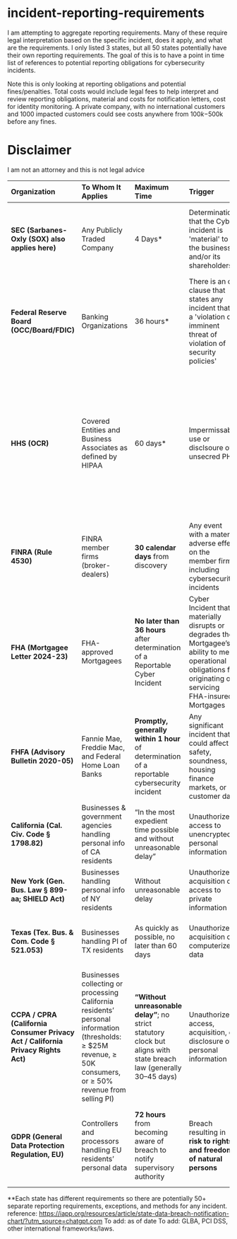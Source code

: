# incident-reporting-requirements
I am attempting to aggregate reporting requirements. Many of these require legal interpretation based on the specific incident, does it apply, and what are the requirements. I only listed 3 states, but all 50 states potentially have their own reporting requirements.  The goal of this is to have a point in time list of references to potential reporting obligations for cybersecurity incidents.

Note this is only looking at reporting obligations and potential fines/penalties.  Total costs would include legal fees to help interpret and review reporting obligations, material and costs for notification letters, cost for identity monitoring.  A private company, with no international customers and 1000 impacted customers could see costs anywhere from $100k-$500k before any fines.

# Disclaimer
I am not an attorney and this is not legal advice

|Organization|To Whom It Applies|Maximum Time|Trigger|Method of Disclosure|Penalties|Ref|Notes|
|:-----------|:-----------------|:-----------|:------|:-------------------|:--------|:--|:----|
|**SEC (Sarbanes-Oxly (SOX) also applies here)**|Any Publicly Traded Company|4 Days*|Determination that the Cyber incident is 'material' to the business and/or its shareholders|Publish a form 8-k, speicfically Item 1.05|Enforcement Action, but so far I cannot find anhy|[SEC publication](https://www.sec.gov/newsroom/speeches-statements/gerding-cybersecurity-incidents-05212024)|*The Attorney General may determine if the incident poses a risk to national security or public safety and notifies SEC in writing. If this is done, then the 4 days may be adjusted|
|**Federal Reserve Board (OCC/Board/FDIC)**|Banking Organizations|36 hours*|There is an or clause that states any incident that is a 'violation or imminent threat of violation of security policies'|Enforcement Action, but so far I cannot find anhy|Notification to Primary Federal Regulator|[Federal Reserve](https://www.federalreserve.gov/newsevents/pressreleases/files/bcreg20211118a1.pdf)|*This rule is overly broad in the definition of an incident and should be determined and codified in policy in collaboration with IR teams, Privacy, Legal, and Regulatory Relations teams|
|**HHS (OCR)**|Covered Entities and Business Associates as defined by HIPAA|60 days*|Impermissable use or disclsoure of unsecred PHI|Varies by target audience: Specified for Affected Individuals, HHS, prominant media outlets, and covered entities|This is based on the Penalty Tiers defined by OCR and can range from $141/violation to $2.1mm/violation with annual maximum penalties of $2.1mm. Additionally, each state's attorney general may levy fines, and there can be criminal liability|[Breach Notification Rule](https://www.hhs.gov/hipaa/for-professionals/breach-notification/index.html) [HIPAA Journal](https://www.hipaajournal.com/what-are-the-penalties-for-hipaa-violations-7096/)|60 days varies slightly by who has to be reported to, but generally speaking it is within 60 days of the breach rather than 60 days post investigation as other requirements allude to|
| **FINRA (Rule 4530)**                | FINRA member firms (broker-dealers)                  | **30 calendar days** from discovery                                                           | Any event with a material adverse effect on the member firm, including cybersecurity incidents                                                                 | Must be reported directly to FINRA via Rule 4530 reporting system                                                                                           | Civil fines up to **\$310,000 per violation**; suspension or expulsion from FINRA membership possible                           | [FINRA Rule 4530](https://www.finra.org/rules-guidance/rulebooks/finra-rules/4530)            | Also requires reporting of written customer complaints; firms may need to supplement reports as investigation progresses  |
| **FHA (Mortgagee Letter 2024-23)**   | FHA-approved Mortgagees                              | **No later than 36 hours** after determination of a Reportable Cyber Incident                 | Cyber Incident that materially disrupts or degrades the Mortgagee’s ability to meet operational obligations for originating or servicing FHA-insured Mortgages | Email to HUD’s FHA Resource Center at [answers@hud.gov](mailto:answers@hud.gov) and HUD’s Security Operations Center at [cirt@hud.gov](mailto:cirt@hud.gov) | Potential loss of FHA approval, civil monetary penalties, or indemnification requirements                                       | [Mortgagee Letter 2024-23](https://www.hud.gov/sites/dfiles/OCHCO/documents/2024-23hsgml.pdf) | Requires detailed documentation, including impact on PII, IT system architecture, and law enforcement notification status |
| **FHFA (Advisory Bulletin 2020-05)** | Fannie Mae, Freddie Mac, and Federal Home Loan Banks | **Promptly, generally within 1 hour** of determination of a reportable cybersecurity incident | Any significant incident that could affect safety, soundness, housing finance markets, or customer data                                                        | Direct reporting to FHFA supervisory office                                                                                                                 | Civil monetary penalties (12 U.S.C. § 4636); MRAs, consent orders, or leadership changes possible | [FHFA AB 2020-05](https://www.fhfa.gov/SupervisionRegulation/AdvisoryBulletins)               | Emphasizes real-time supervisory awareness; very strict compared to state laws                                            |
| **California (Cal. Civ. Code § 1798.82)**         | Businesses & government agencies handling personal info of CA residents | “In the most expedient time possible and without unreasonable delay” | Unauthorized access to unencrypted personal information   | Written notice, electronic, or substitute notice (if cost > \$250k, >500k affected, or insufficient contact info) | Civil penalties up to \$7,500 per violation (AG enforcement)                 | [CA Leg. Info](https://leginfo.legislature.ca.gov/faces/codes_displaySection.xhtml?sectionNum=1798.82&lawCode=CIV) | Must also notify CA Attorney General if >500 residents affected                           |
| **New York (Gen. Bus. Law § 899-aa; SHIELD Act)** | Businesses handling personal info of NY residents                       | Without unreasonable delay                                           | Unauthorized acquisition or access to private information | Written, electronic, telephone, or substitute notice                                                              | Civil penalties: up to \$250,000 total                                       | [NY Senate Bill S5575B](https://www.nysenate.gov/legislation/bills/2019/s5575)                                     | Expanded scope under SHIELD Act; notice to NY AG, Dept. of State, & State Police required |
| **Texas (Tex. Bus. & Com. Code § 521.053)**       | Businesses handling PI of TX residents                                  | As quickly as possible, no later than 60 days                        | Unauthorized acquisition of computerized data             | Written or electronic notice; must also notify TX AG if ≥250 residents affected                                   | Civil penalties up to \$100 per individual per day; max \$250,000 per breach | [Texas Statutes](https://statutes.capitol.texas.gov/Docs/BC/htm/BC.521.htm)                                        | Notice to AG must include nature of breach, number affected, and corrective actions       |
| **CCPA / CPRA (California Consumer Privacy Act / California Privacy Rights Act)** | Businesses collecting or processing California residents’ personal information (thresholds: ≥ \$25M revenue, ≥ 50K consumers, or ≥ 50% revenue from selling PI) | **“Without unreasonable delay”**; no strict statutory clock but aligns with state breach law (generally 30–45 days) | Unauthorized access, acquisition, or disclosure of personal information | Must notify affected consumers; for large-scale incidents, notify California Privacy Protection Agency (CPPA)                                   | Civil penalties up to **\$2,500 per violation**, **\$7,500 per intentional violation**; statutory damages \$100–\$750 per consumer for data breaches | [CCPA / CPRA Statute](https://oag.ca.gov/privacy/ccpa)   | Businesses must maintain **reasonable security measures**; encryption or redaction may reduce liability                                               |
| **GDPR (General Data Protection Regulation, EU)**                                 | Controllers and processors handling EU residents’ personal data                                                                                                 | **72 hours** from becoming aware of breach to notify supervisory authority                                          | Breach resulting in **risk to rights and freedoms of natural persons**  | Notify competent Data Protection Authority (DPA) electronically; if high risk to individuals, notify affected data subjects without undue delay | Fines up to **€20M or 4% of global annual turnover**, whichever is higher                                                                            | [GDPR Articles 33–34](https://gdpr-info.eu/art-33-gdpr/) | Exceptions if personal data is encrypted/pseudonymized or breach unlikely to result in risk; documentation of incidents required even if not reported |


**Each state has different requirements so there are potentially 50+ separate reporting requirements, exceptions, and methods for any incident. reference: https://iapp.org/resources/article/state-data-breach-notification-chart/?utm_source=chatgpt.com
To add: as of date
To add: GLBA, PCI DSS, other international frameworks/laws.
